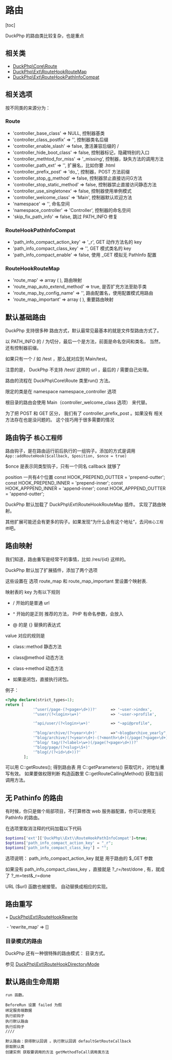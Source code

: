 # 路由
[toc]

DuckPhp 的路由类比较复杂，也是重点

## 相关类

- [DuckPhp\\Core\\Route](ref/Core-Route.md)
- [DuckPhp\\Ext\\RouteHookRouteMap](ref/Ext-RouteHookRouteMap.md)
- [DuckPhp\\Ext\\RouteHookPathInfoCompat](ref/Ext-RouteHookPathInfoCompat.md)

## 相关选项

按不同类的来源分为：

### Route
- 'controller_base_class' => NULL,
    控制器基类
- 'controller_class_postfix' => '',
    控制器类名后缀
- 'controller_enable_slash' => false,
    激活兼容后缀的 / 
- 'controller_hide_boot_class' => false,
    控制器标记，隐藏特别的入口
- 'controller_methtod_for_miss' => '_missing',
    控制器，缺失方法的调用方法
- 'controller_path_ext' => '',
    扩展名，比如你要 .html
- 'controller_prefix_post' => 'do_',
    控制器，POST 方法前缀
- 'controller_stop_g_method' => false,
    控制器禁止直接访问G方法
- 'controller_stop_static_method' => false,
    控制器禁止直接访问静态方法
- 'controller_use_singletonex' => false,
    控制器使用单例模式
- 'controller_welcome_class' => 'Main',
    控制器默认欢迎方法
- 'namespace' => '',
    命名空间
- 'namespace_controller' => 'Controller',
    控制器的命名空间
- 'skip_fix_path_info' => false,
    跳过 PATH_INFO 修复

### RouteHookPathInfoCompat

- 'path_info_compact_action_key' => '_r',
    GET 动作方法名的 key
- 'path_info_compact_class_key' => '',
    GET 模式类名的 key
- 'path_info_compact_enable' => false,
    使用 _GET 模拟无 PathInfo 配置

### RouteHookRouteMap

- 'route_map' => array ( ),
    路由映射
- 'route_map_auto_extend_method' => true,
    是否扩充方法至助手类
- 'route_map_by_config_name' => '',
    路由配置名，使用配置模式用路由
- 'route_map_important' => array ( ),
    重要路由映射

##  默认基础路由

DuckPhp 支持很多种 路由方式，默认最常见最基本的就是文件型路由方式了。

以 PATH_INFO 的 / 为切分，最后一个是方法，前面是命名空间和类名， 当然，还有控制器前缀。

如果只有一个 / 如 /test ，那么就对应到 Main/test。

注意的是， DuckPhp 不支持 /test/  这样的 url ，最后的 / 需要自己处理。

路由的流程在 DuckPhp\Core\Route 类里run() 方法。

限定的类是在  namespace namespace_controller 选项

根目录的路由会使用 Main（controller_welcome_class 选项） 来代替。

为了把 POST 和 GET 区分， 我们有了 controller_prefix_post 。如果没有 相关方法存在也是没问题的。 这个技巧用于很多需要的情况

## 路由钩子 `核心工程师`

路由钩子，是在路由运行前后执行的一组钩子。添加的方式是调用 `App::addRouteHook($callback, $position, $once = true)`

$once 是表示同类型钩子，只有一个同名 callback 就够了

position 一共有4个位置
    const HOOK_PREPEND_OUTTER = 'prepend-outter';
    const HOOK_PREPEND_INNER = 'prepend-inner';
    const HOOK_APPPEND_INNER = 'append-inner';
    const HOOK_APPPEND_OUTTER = 'append-outter';

DuckPhp 默认加载了 DuckPhp\\Ext\\RouteHookRouteMap 插件。 实现了路由映射。

其他扩展可能还会有更多的钩子。如果发现“为什么会有这个地址”，去问`核心工程师`吧。

## 路由映射


我们知道，路由重写是经常干的事情，比如  /res/{id} 这样的。

DuckPhp 默认加了扩展插件，添加了两个选项

这些设置在 选项 route_map 和 route_map_important 里设置个映射表.

映射表的 key 为有以下规则

- / 开始的是普通 url

- ^ 开始的是正则 推荐的方法， PHP 有命名参数，会放入

- @ 的是 {} 替换的表达式

value 对应的规则是

- class::method 静态方法

- class@method 动态方法

- class->method 动态方法

- 如果是闭包，直接执行闭包。

例子：





```PHP
<?php declare(strict_types=1);
return [
            '^user(/page-(?<page>\d+))?'      => '~user->index',
            '^user/(?<login>\w+)'             => '~user->profile',

            '^api/user/(?<login>\w+)'         => "~api@profile",
            
            '^blog/archive/(?<year>\d+)'      =>"~blog@archive_yearly",
            '^blog/archive/(?<year>\d+)-(?<month>\d+)(/page(?<page>\d+))?'    =>"~blog@archive_monthly",
            '^blog/ tag/(?<label>\w+)(/page(?<page>\d+))?'                     =>"~blog@tag",
            '^blog/page/(?<slug>\S+)'                                         =>"~blog@post",
            '^blog(/(?<id>\d+))?'                                              =>"~blog@index",
        ];

```

可以用 C::getRoutes();  得到路由表
用 C::getParameters() 获取切片，对地址重写有效。
如果要做权限判断 构造函数里 C::getRouteCallingMethod() 获取当前调用方法。

## 无 Pathinfo 的路由

有时候，你只是做个局部项目，不打算修改 web 服务器配置，你可以使用无 PathInfo 的路由。

在选项里取消注释的代码加载以下代码

```php
$options['ext']['DuckPhp\\Ext\\RouteHookPathInfoCompat']=true;
$options['path_info_compact_action_key' = "_r";
$options['path_info_compact_class_key'] = "";
```
选项说明： path_info_compact_action_key 就是 用于路由的 $\_GET 参数

如果没有 path_info_compact_class_key ，直接就是  ?\_r=/test/done ,  有，就成了 ?\_m=test&_r=done

URL ($url) 函数也被接管。 自动替换成相应的实现。


## 路由重写

\+ [DuckPhp\Ext\RouteHookRewrite](Ext-RouteHookRewrite.md)

​    \- 'rewrite_map' => []

### 目录模式的路由

DuckPhp 还有一种很特殊的路由模式： 目录方式。

参见 [DuckPhp\\Ext\\RouteHookDirectoryMode](ref/RouteHookDirectoryMode.md)


## 默认路由生命周期

    run 函数。
    
    BeforeRun 设置 failed 为假
    绑定服务端数据
    执行前钩子
    执行默认路由
    执行后钩子
    ////
    
    默认路由：获得默认回调 。执行默认回调 defaultGetRouteCallback
    获取默认类
    创建实例 获取要调用的方法 getMethodToCall调用类方法
